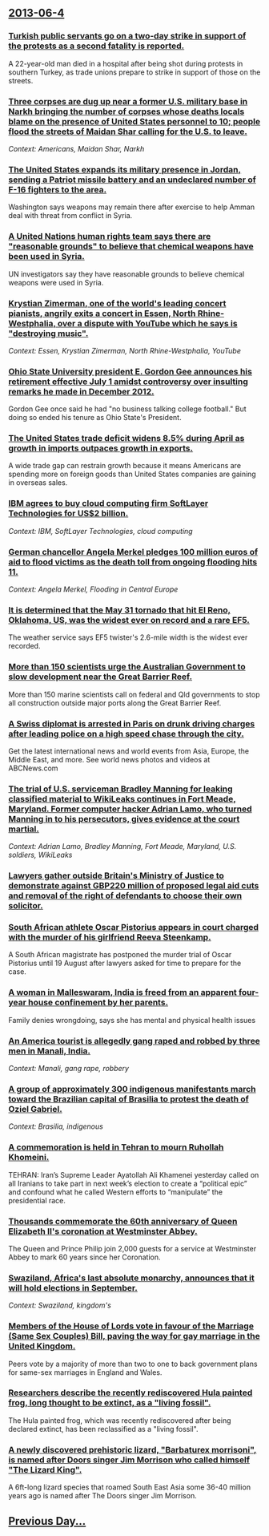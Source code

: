 ## [2013-06-4](/news/2013/06/4/index.md)

### [Turkish public servants go on a two-day strike in support of the protests as a second fatality is reported. ](/news/2013/06/4/turkish-public-servants-go-on-a-two-day-strike-in-support-of-the-protests-as-a-second-fatality-is-reported.md)
A 22-year-old man died in a hospital after being shot during protests in southern Turkey, as trade unions prepare to strike in support of those on the streets.

### [Three corpses are dug up near a former U.S. military base in Narkh bringing the number of corpses whose deaths locals blame on the presence of United States personnel to 10; people flood the streets of Maidan Shar calling for the U.S. to leave. ](/news/2013/06/4/three-corpses-are-dug-up-near-a-former-u-s-military-base-in-narkh-bringing-the-number-of-corpses-whose-deaths-locals-blame-on-the-presence.md)
_Context: Americans, Maidan Shar, Narkh_

### [The United States expands its military presence in Jordan, sending a Patriot missile battery and an undeclared number of F-16 fighters to the area. ](/news/2013/06/4/the-united-states-expands-its-military-presence-in-jordan-sending-a-patriot-missile-battery-and-an-undeclared-number-of-f-16-fighters-to-th.md)
Washington says weapons may remain there after exercise to help Amman deal with threat from conflict in Syria.

### [A United Nations human rights team says there are "reasonable grounds" to believe that chemical weapons have been used in Syria. ](/news/2013/06/4/a-united-nations-human-rights-team-says-there-are-reasonable-grounds-to-believe-that-chemical-weapons-have-been-used-in-syria.md)
UN investigators say they have reasonable grounds to believe chemical weapons were used in Syria.

### [Krystian Zimerman, one of the world's leading concert pianists, angrily exits a concert in Essen, North Rhine-Westphalia, over a dispute with YouTube which he says is "destroying music". ](/news/2013/06/4/krystian-zimerman-one-of-the-world-s-leading-concert-pianists-angrily-exits-a-concert-in-essen-north-rhine-westphalia-over-a-dispute-wit.md)
_Context: Essen, Krystian Zimerman, North Rhine-Westphalia, YouTube_

### [Ohio State University president E. Gordon Gee announces his retirement effective July 1 amidst controversy over insulting remarks he made in December 2012. ](/news/2013/06/4/ohio-state-university-president-e-gordon-gee-announces-his-retirement-effective-july-1-amidst-controversy-over-insulting-remarks-he-made-in.md)
Gordon Gee once said he had &quot;no business talking college football.&quot; But doing so ended his tenure as Ohio State&#39;s President.

### [The United States trade deficit widens 8.5% during April as growth in imports outpaces growth in exports. ](/news/2013/06/4/the-united-states-trade-deficit-widens-8-5-during-april-as-growth-in-imports-outpaces-growth-in-exports.md)
A wide trade gap can restrain growth because it means Americans are spending more on foreign goods than United States companies are gaining in overseas sales.

### [IBM agrees to buy cloud computing firm SoftLayer Technologies for US$2 billion. ](/news/2013/06/4/ibm-agrees-to-buy-cloud-computing-firm-softlayer-technologies-for-us-2-billion.md)
_Context: IBM, SoftLayer Technologies, cloud computing_

### [German chancellor Angela Merkel pledges 100 million euros of aid to flood victims as the death toll from ongoing flooding hits 11. ](/news/2013/06/4/german-chancellor-angela-merkel-pledges-100-million-euros-of-aid-to-flood-victims-as-the-death-toll-from-ongoing-flooding-hits-11.md)
_Context: Angela Merkel, Flooding in Central Europe_

### [It is determined that the May 31 tornado that hit El Reno, Oklahoma, US, was the widest ever on record and a rare EF5. ](/news/2013/06/4/it-is-determined-that-the-may-31-tornado-that-hit-el-reno-oklahoma-us-was-the-widest-ever-on-record-and-a-rare-ef5.md)
The weather service says EF5 twister&#39;s 2.6-mile width is the widest ever recorded.

### [More than 150 scientists urge the Australian Government to slow development near the Great Barrier Reef. ](/news/2013/06/4/more-than-150-scientists-urge-the-australian-government-to-slow-development-near-the-great-barrier-reef.md)
More than 150 marine scientists call on federal and Qld governments to stop all construction outside major ports along the Great Barrier Reef.

### [A Swiss diplomat is arrested in Paris on drunk driving charges after leading police on a high speed chase through the city. ](/news/2013/06/4/a-swiss-diplomat-is-arrested-in-paris-on-drunk-driving-charges-after-leading-police-on-a-high-speed-chase-through-the-city.md)
Get the latest international news and world events from Asia, Europe, the Middle East, and more. See world news photos and videos at ABCNews.com

### [The trial of U.S. serviceman Bradley Manning for leaking classified material to WikiLeaks continues in Fort Meade, Maryland. Former computer hacker Adrian Lamo, who turned Manning in to his persecutors, gives evidence at the court martial. ](/news/2013/06/4/the-trial-of-u-s-serviceman-bradley-manning-for-leaking-classified-material-to-wikileaks-continues-in-fort-meade-maryland-former-computer.md)
_Context: Adrian Lamo, Bradley Manning, Fort Meade, Maryland, U.S. soldiers, WikiLeaks_

### [Lawyers gather outside Britain's Ministry of Justice to demonstrate against GBP220 million of proposed legal aid cuts and removal of the right of defendants to choose their own solicitor. ](/news/2013/06/4/lawyers-gather-outside-britain-s-ministry-of-justice-to-demonstrate-against-agbp220-million-of-proposed-legal-aid-cuts-and-removal-of-the-ri.md)
### [South African athlete Oscar Pistorius appears in court charged with the murder of his girlfriend Reeva Steenkamp. ](/news/2013/06/4/south-african-athlete-oscar-pistorius-appears-in-court-charged-with-the-murder-of-his-girlfriend-reeva-steenkamp.md)
A South African magistrate has postponed the murder trial of Oscar Pistorius until 19 August after lawyers asked for time to prepare for the case.

### [A woman in Malleswaram, India is freed from an apparent four-year house confinement by her parents. ](/news/2013/06/4/a-woman-in-malleswaram-india-is-freed-from-an-apparent-four-year-house-confinement-by-her-parents.md)
Family denies wrongdoing, says she has mental and physical health issues

### [An America tourist is allegedly gang raped and robbed by three men in Manali, India. ](/news/2013/06/4/an-america-tourist-is-allegedly-gang-raped-and-robbed-by-three-men-in-manali-india.md)
_Context: Manali, gang rape, robbery_

### [A group of approximately 300 indigenous manifestants march toward the Brazilian capital of Brasilia to protest the death of Oziel Gabriel. ](/news/2013/06/4/a-group-of-approximately-300-indigenous-manifestants-march-toward-the-brazilian-capital-of-brasilia-to-protest-the-death-of-oziel-gabriel.md)
_Context: Brasilia, indigenous_

### [A commemoration is held in Tehran to mourn Ruhollah Khomeini. ](/news/2013/06/4/a-commemoration-is-held-in-tehran-to-mourn-ruhollah-khomeini.md)
TEHRAN: Iran’s Supreme Leader Ayatollah Ali Khamenei yesterday called on all Iranians to take part in next week’s election to create a “political epic” and confound what he called Western efforts to “manipulate” the presidential race.

### [Thousands commemorate the 60th anniversary of Queen Elizabeth II's coronation at Westminster Abbey. ](/news/2013/06/4/thousands-commemorate-the-60th-anniversary-of-queen-elizabeth-ii-s-coronation-at-westminster-abbey.md)
The Queen and Prince Philip join 2,000 guests for a service at Westminster Abbey to mark 60 years since her Coronation.

### [Swaziland, Africa's last absolute monarchy, announces that it will hold elections in September. ](/news/2013/06/4/swaziland-africa-s-last-absolute-monarchy-announces-that-it-will-hold-elections-in-september.md)
_Context: Swaziland, kingdom's_

### [Members of the House of Lords vote in favour of the Marriage (Same Sex Couples) Bill, paving the way for gay marriage in the United Kingdom. ](/news/2013/06/4/members-of-the-house-of-lords-vote-in-favour-of-the-marriage-same-sex-couples-bill-paving-the-way-for-gay-marriage-in-the-united-kingdom.md)
Peers vote by a majority of more than two to one to back government plans for same-sex marriages in England and Wales.

### [Researchers describe the recently rediscovered Hula painted frog, long thought to be extinct, as a "living fossil". ](/news/2013/06/4/researchers-describe-the-recently-rediscovered-hula-painted-frog-long-thought-to-be-extinct-as-a-living-fossil.md)
The Hula painted frog, which was recently rediscovered after being declared extinct, has been reclassified as a &quot;living fossil&quot;.

### [A newly discovered prehistoric lizard, "Barbaturex morrisoni", is named after Doors singer Jim Morrison who called himself "The Lizard King". ](/news/2013/06/4/a-newly-discovered-prehistoric-lizard-barbaturex-morrisoni-is-named-after-doors-singer-jim-morrison-who-called-himself-the-lizard-king.md)
A 6ft-long lizard species that roamed South East Asia some 36-40 million years ago is named after The Doors singer Jim Morrison.

## [Previous Day...](/news/2013/06/3/index.md)

